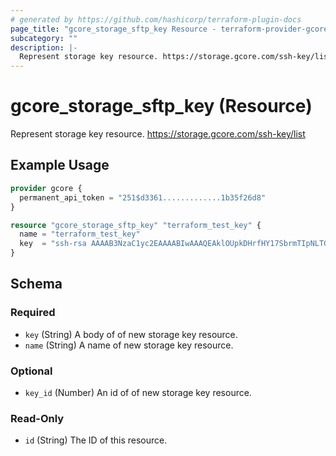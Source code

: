 ```yaml
---
# generated by https://github.com/hashicorp/terraform-plugin-docs
page_title: "gcore_storage_sftp_key Resource - terraform-provider-gcore"
subcategory: ""
description: |-
  Represent storage key resource. https://storage.gcore.com/ssh-key/list
---
```


# gcore_storage_sftp_key (Resource)

Represent storage key resource. https://storage.gcore.com/ssh-key/list

## Example Usage

```terraform
provider gcore {
  permanent_api_token = "251$d3361.............1b35f26d8"
}

resource "gcore_storage_sftp_key" "terraform_test_key" {
  name = "terraform_test_key"
  key  = "ssh-rsa AAAAB3NzaC1yc2EAAAABIwAAAQEAklOUpkDHrfHY17SbrmTIpNLTGK9Tjom/BWDSUGPl+nafzlHDTYW7hdI4yZ5ew18JH4JW9jbhUFrviQzM7xlELEVf4h9lFX5QVkbPppSwg0cda3Pbv7kOdJ/MTyBlWXFCR+HAo3FXRitBqxiX1nKhXpHAZsMciLq8V6RjsNAQwdsdMFvSlVK/7XAt3FaoJoAsncM1Q9x5+3V0Ww68/eIFmb1zuUFljQJKprrX88XypNDvjYNby6vw/Pb0rwert/EnmZ+AW4OZPnTPI89ZPmVMLuayrD2cE86Z/il8b+gw3r3+1nKatmIkjn2so1d01QraTlMqVSsbxNrRFi9wrf+M7Q== schacon@mylaptop.local"
}
```

<!-- schema generated by tfplugindocs -->
## Schema

### Required

- `key` (String) A body of of new storage key resource.
- `name` (String) A name of new storage key resource.

### Optional

- `key_id` (Number) An id of of new storage key resource.

### Read-Only

- `id` (String) The ID of this resource.
